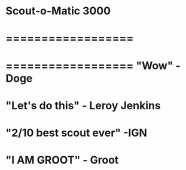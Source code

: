Scout-o-Matic 3000
==================
==================
==================
==================
"Wow" -Doge
==================
"Let's do this" - Leroy Jenkins
==================
"2/10 best scout ever" -IGN
==================
"I AM GROOT" - Groot
==================
